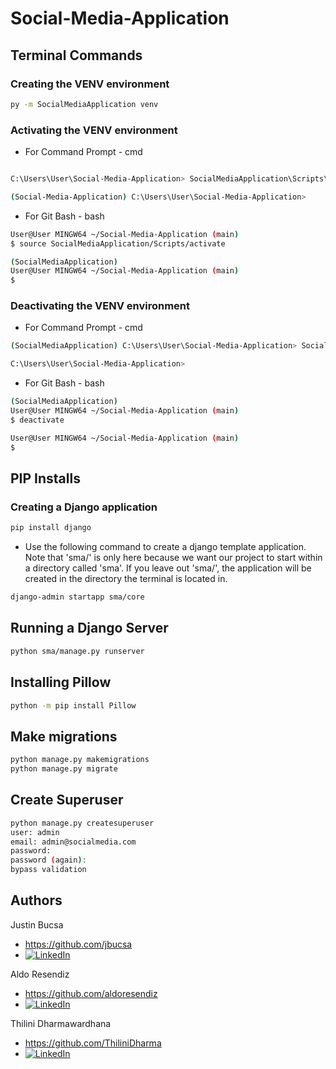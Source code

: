 # Social-Media-Application

## Terminal Commands

### Creating the VENV environment

```bash
py -m SocialMediaApplication venv
```

    
### Activating the VENV environment

- For Command Prompt - cmd
    
```bash

C:\Users\User\Social-Media-Application> SocialMediaApplication\Scripts\activate.bat

(Social-Media-Application) C:\Users\User\Social-Media-Application> 

```
   
- For Git Bash - bash
    
```bash
User@User MINGW64 ~/Social-Media-Application (main)
$ source SocialMediaApplication/Scripts/activate

(SocialMediaApplication) 
User@User MINGW64 ~/Social-Media-Application (main)
$ 

``` 

### Deactivating the VENV environment


- For Command Prompt - cmd

```bash
(SocialMediaApplication) C:\Users\User\Social-Media-Application> SocialMediaApplication\Scripts\deactivate.bat

C:\Users\User\Social-Media-Application> 

```
   
- For Git Bash - bash
    
```bash
(SocialMediaApplication) 
User@User MINGW64 ~/Social-Media-Application (main)
$ deactivate

User@User MINGW64 ~/Social-Media-Application (main)
$ 

```

## PIP Installs

### Creating a Django application

```bash
pip install django

```

- Use the following command to create a django template application. Note that 'sma/' is only here because we want our project to start within a directory called 'sma'. If you leave out 'sma/', the application will be created in the directory the terminal is located in.

```bash
django-admin startapp sma/core

```

## Running a Django Server

```bash
python sma/manage.py runserver
```

## Installing Pillow
```bash
python -m pip install Pillow
```

## Make migrations
```bash
python manage.py makemigrations
python manage.py migrate
```

## Create Superuser
```bash
python manage.py createsuperuser
user: admin
email: admin@socialmedia.com
password:
password (again): 
bypass validation
```



## Authors

Justin Bucsa
- https://github.com/jbucsa
- [![LinkedIn][linkedin-shield]][linkedin-url-Bucsa]

Aldo Resendiz
- https://github.com/aldoresendiz   
- [![LinkedIn][linkedin-shield]][linkedin-Aldoresendiz]

Thilini Dharmawardhana
- https://github.com/ThiliniDharma
- [![LinkedIn][linkedin-shield]][linkedin-Dharmawardhana]



[linkedin-shield]: https://img.shields.io/badge/-LinkedIn-black.svg?style=for-the-badge&logo=linkedin&colorB=555
[linkedin-url-Bucsa]: https://www.linkedin.com/in/justin-bucsa
[linkedin-Aldoresendiz]: https://www.linkedin.com/in/aldoresendiz/
[linkedin-Dharmawardhana]: https://www.linkedin.com/in/thilini-dharmawardhana-b4715717/
